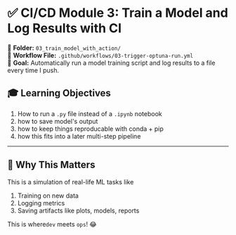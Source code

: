# ✅ CI/CD Module 3: Train a Model and Log Results with CI

📁 **Folder:** `03_train_model_with_action/`  
🔧 **Workflow File:** `.github/workflows/03-trigger-optuna-run.yml`  
🎯 **Goal:** Automatically run a model training script and log results to a file every time I push.

## 🎓 Learning Objectives

1. How to run a `.py` file instead of a `.ipynb` notebook
2. how to save model's output
3. how to keep things reproducable with conda + pip
4. how this fits into a later multi-step pipeline

---

## 🧠 Why This Matters
This is a simulation of real-life ML tasks like

1. Training on new data
2. Logging metrics
3. Saving artifacts like plots, models, reports

This is where`dev` meets `ops`! 😂
